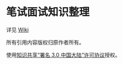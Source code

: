 笔试面试知识整理
=============

详见 [Wiki](https://github.com/HIT-Alibaba/interview/wiki)

所有引用内容版权归原作者所有。

使用[知识共享“署名 3.0 中国大陆”许可协议](http://creativecommons.org/licenses/by/3.0/cn/)授权。